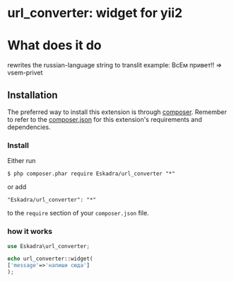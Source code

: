 # url_converter: widget for yii2 

# What does it do
rewrites the russian-language string to translit
example: ВсЕм привет!! => vsem-privet

## Installation
The preferred way to install this extension is through [composer](http://getcomposer.org/download/). Remember to refer to the [composer.json](https://github.com/kartik-v/yii2-widgets/blob/master/composer.json) for 
this extension's requirements and dependencies. 

### Install

Either run

```
$ php composer.phar require Eskadra/url_converter "*"
```

or add

```
"Eskadra/url_converter": "*"
```

to the ```require``` section of your `composer.json` file.

### how it works
```php
use Eskadra\url_converter;

echo url_converter::widget(
['message'=>'напиши сюда']
);
```
